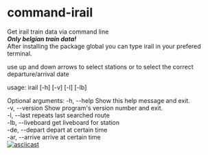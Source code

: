 # command-irail
Get irail train data via command line  
***Only belgian train data!***   
After installing the package global you can type 
irail in your prefered terminal.

use up and down arrows to select stations or to select the correct departure/arrival date  

usage: irail [-h] [-v] [-l] [-lb]

Optional arguments:
  -h, --help     Show this help message and exit.   
  -v, --version  Show program's version number and exit.  
  -l, --last     repeats last searched route  
  -lb, --liveboard get liveboard for station  
-de, --depart     depart at certain time  
  -ar, --arrive     arrive at certain time  
[![asciicast](https://asciinema.org/a/16a6abkmkkkfuflsm9yykt08c.png)](https://asciinema.org/a/16a6abkmkkkfuflsm9yykt08c)